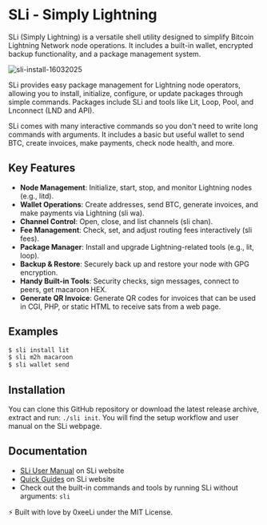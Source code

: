 # SLi - Simply Lightning
SLi (Simply Lightning) is a versatile shell utility designed to simplify Bitcoin Lightning Network node operations. It includes a built-in wallet, encrypted backup functionality, and a package management system.

![sli-install-16032025](https://github.com/user-attachments/assets/e8f2854f-0e3d-4a06-b931-f563ecee7048)

SLi provides easy package management for Lightning node operators, allowing you to install, initialize, configure, or update packages through simple commands. Packages include SLi and tools like Lit, Loop, Pool, and Lnconnect (LND and API).

SLi comes with many interactive commands so you don't need to write long commands with arguments. It includes a basic but useful wallet to send BTC, create invoices, make payments, check node health, and more.

## Key Features

- **Node Management**: Initialize, start, stop, and monitor Lightning nodes (e.g., litd).
- **Wallet Operations**: Create addresses, send BTC, generate invoices, and make payments via Lightning (sli wa).
- **Channel Control**: Open, close, and list channels (sli chan).
- **Fee Management**: Check, set, and adjust routing fees interactively (sli fees).
- **Package Manager**: Install and upgrade Lightning-related tools (e.g., lit, loop).
- **Backup & Restore**: Securely back up and restore your node with GPG encryption.
- **Handy Built-in Tools**: Security checks, sign messages, connect to peers, get macaroon HEX.
- **Generate QR Invoice**: Generate QR codes for invoices that can be used in CGI, PHP, or static HTML to receive sats from a web page.

## Examples

```sh
$ sli install lit
$ sli m2h macaroon
$ sli wallet send
```

## Installation

You can clone this GitHub repository or download the latest release archive, extract and run: `./sli init`. You will find the setup workflow and user manual on the SLi webpage.

## Documentation

- [SLi User Manual](https://0xee.li/sli/man.html) on SLi website
- [Quick Guides](https://0xee.li/sli/#quickguides) on SLi website
- Check out the built-in commands and tools by running SLi without arguments: `sli`

⚡️ Built with love by 0xeeLi under the MIT License.

